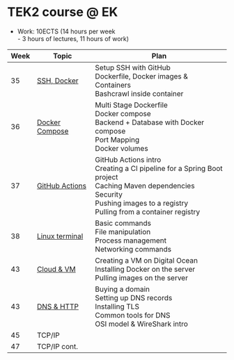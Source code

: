 # TEK2 course @ EK

- Work: 10ECTS (14 hours per week<br/> - 3 hours of lectures, 11 hours of work)

| Week | Topic          | Plan           | 
|------|----------------|----------------|
| 35   | [SSH, Docker](./01-ssh-docker/)    | Setup SSH with GitHub <br/> Dockerfile, Docker images & Containers <br/> Bashcrawl inside container |
| 36   | [Docker Compose](./02-docker-compose/) | Multi Stage Dockerfile <br/> Docker compose <br/> Backend + Database with Docker compose <br/> Port Mapping <br/> Docker volumes |
| 37   | [GitHub Actions](./03-gh-actions/) | GitHub Actions intro <br/> Creating a CI pipeline for a Spring Boot project <br/> Caching Maven dependencies <br/> Security <br/> Pushing images to a registry <br/> Pulling from a container registry |
| 38   | [Linux terminal](./04-linux/) | Basic commands <br/> File manipulation <br/> Process management <br/> Networking commands |
| 43   | [Cloud & VM](./05-cloud/)     | Creating a VM on Digital Ocean <br/> Installing Docker on the server <br/> Pulling images on the server |
| 43   | [DNS & HTTP](./06-dns/)  |  Buying a domain <br/> Setting up DNS records <br/> Installing TLS <br/> Common tools for DNS <br/> OSI model & WireShark intro |
|   45   | TCP/IP          |                          |
|   47   | TCP/IP cont. |      |